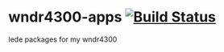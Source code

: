 # wndr4300-apps [![Build Status](https://travis-ci.org/ijun/wndr4300-apps.svg?branch=master)](https://travis-ci.org/ijun/wndr4300-apps)

lede packages for my wndr4300
